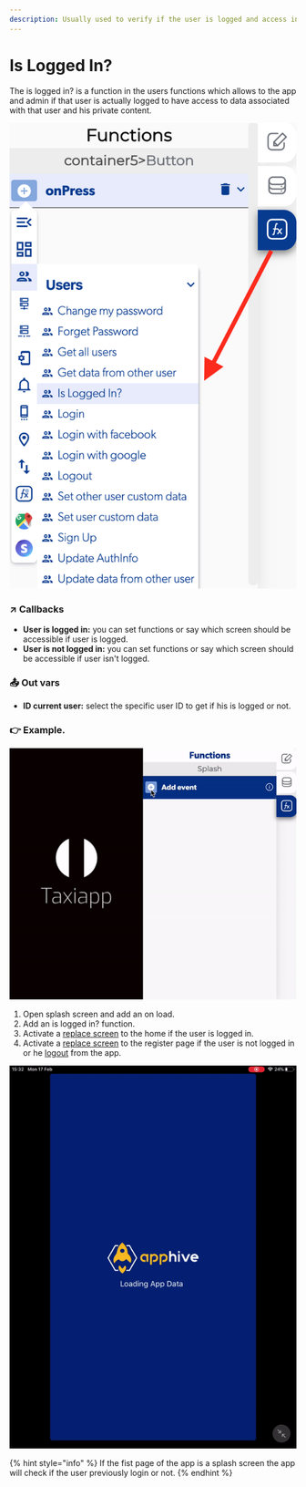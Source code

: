 ```yaml
---
description: Usually used to verify if the user is logged and access in the app.
---
```


# Is Logged In?

The is logged in? is a function in the users functions which allows to the app and admin if that user is actually logged to have access to data associated with that user and his private content.

![](../../../.gitbook/assets/captura-de-pantalla-2020-02-10-a-la-s-10.40.34.png)



### ↗ Callbacks <a id="entry-vars"></a>

* **User is logged in:** you can set functions or say which screen should be accessible if user is logged.
* **User is not logged in:** you can set functions or say which screen should be accessible if user isn't logged.

### 📤 Out vars <a id="entry-vars"></a>

* **ID current user:** select the specific user ID to get if his is logged or not.

### 👉 Example.  <a id="examples"></a>

![](../../../.gitbook/assets/ezgif.com-video-to-gif-3.gif)

1. Open splash screen and add an on load.
2. Add an is logged in? function.
3. Activate a [replace screen](../navigation/replace-screen.md) to the home if the user is logged in.
4. Activate a [replace screen](../navigation/replace-screen.md) to the register page if the user is not logged in or he [logout](logout.md) from the app.

![](../../../.gitbook/assets/ezgif.com-video-to-gif-15%20%282%29.gif)

{% hint style="info" %}
If the fist page of the app is a splash screen the app will check if the user previously login or not. 
{% endhint %}

